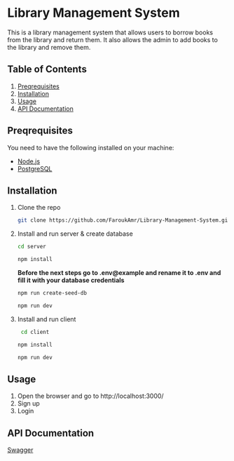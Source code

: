 # Library Management System

This is a library management system that allows users to borrow books from the library and return them. It also allows the admin to add books to the library and remove them.

## Table of Contents

1. [Preqrequisites](#preqrequisites)
2. [Installation](#installation)
3. [Usage](#usage)
4. [API Documentation](#api-documentation)

## Preqrequisites

You need to have the following installed on your machine:

- [Node.js](https://nodejs.org/en/)
- [PostgreSQL](https://www.postgresql.org/)

## Installation

1. Clone the repo
   ```sh
   git clone https://github.com/FaroukAmr/Library-Management-System.git
   ```
2. Install and run server & create database
   ```sh
   cd server
   ```
   ```sh
   npm install
   ```
   **Before the next steps go to .env@example and rename it to .env and fill it with your database credentials**
   ```sh
   npm run create-seed-db
   ```
   ```sh
   npm run dev
   ```
3. Install and run client
   ```sh
    cd client
   ```
   ```sh
   npm install
   ```
   ```sh
   npm run dev
   ```

## Usage

1. Open the browser and go to http://localhost:3000/
2. Sign up
3. Login

## API Documentation

[Swagger](https://app.swaggerhub.com/apis/FAROUKAMR508/Library/1.0.0#/)
